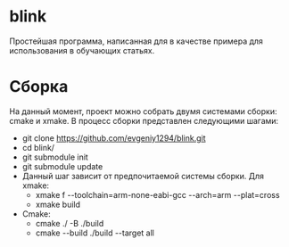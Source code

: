 # blink
Простейшая программа, написанная для в качестве примера для использования в обучающих статьях.

# Сборка
На данный момент, проект можно собрать двумя системами сборки: cmake и xmake. В процесс сборки представлен следующими шагами:
* git clone https://github.com/evgeniy1294/blink.git
* cd blink/
* git submodule init
* git submodule update
* Данный шаг зависит от предпочитаемой системы сборки. Для xmake:
    *  xmake f --toolchain=arm-none-eabi-gcc --arch=arm --plat=cross
    *  xmake build
* Cmake:
    *  cmake ./ -B ./build
    *  cmake --build ./build --target all
             
